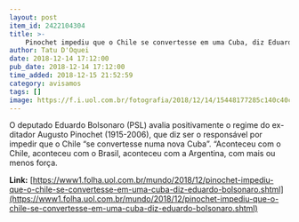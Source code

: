 ```yaml
---
layout: post
item_id: 2422104304
title: >-
    Pinochet impediu que o Chile se convertesse em uma Cuba, diz Eduardo Bolsonaro
author: Tatu D'Oquei
date: 2018-12-14 17:12:00
pub_date: 2018-12-14 17:12:00
time_added: 2018-12-15 21:52:59
category: avisamos
tags: []
image: https://f.i.uol.com.br/fotografia/2018/12/14/15448177285c140c40ccb55_1544817728_3x2_rt.jpg
---
```


O deputado Eduardo Bolsonaro (PSL) avalia positivamente o regime do ex-ditador Augusto Pinochet (1915-2006), que diz ser o responsável por impedir que o Chile “se convertesse numa nova Cuba”. “Aconteceu com o Chile, aconteceu com o Brasil, aconteceu com a Argentina, com mais ou menos força.

**Link:** [https://www1.folha.uol.com.br/mundo/2018/12/pinochet-impediu-que-o-chile-se-convertesse-em-uma-cuba-diz-eduardo-bolsonaro.shtml](https://www1.folha.uol.com.br/mundo/2018/12/pinochet-impediu-que-o-chile-se-convertesse-em-uma-cuba-diz-eduardo-bolsonaro.shtml)

